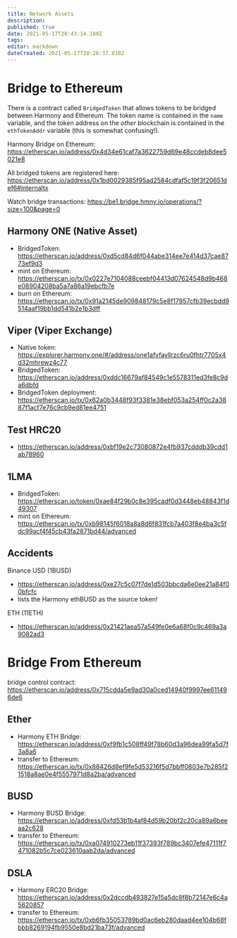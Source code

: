 ```yaml
---
title: Network Assets
description: 
published: true
date: 2021-05-17T20:43:14.180Z
tags: 
editor: markdown
dateCreated: 2021-05-17T20:26:37.810Z
---
```


# Bridge to Ethereum

There is a contract called `BridgedToken` that allows tokens to be bridged between Harmony and Ethereum.  The token name is contained in the `name` variable, and the token address on the _other_ blockchain is contained in the `ethTokenAddr` variable (this is somewhat confusing!).

Harmony Bridge on Ethereum: 
https://etherscan.io/address/0x4d34e61caf7a3622759d69e48ccdeb8dee5021e8

All bridged tokens are registered here:
https://etherscan.io/address/0x1bd0029385f95ad2584cdfaf5c19f3f20651def6#internaltx

Watch bridge transactions: https://be1.bridge.hmny.io/operations/?size=100&page=0

## Harmony ONE (Native Asset)

- BridgedToken: https://etherscan.io/address/0xd5cd84d6f044abe314ee7e414d37cae8773ef9d3
- mint on Ethereum: https://etherscan.io/tx/0x0227e7104088ceebf04413d07624548d9b468e08904208ba5a7a86a19ebcfb7e
- burn on Ethereum: https://etherscan.io/tx/0x91a2145de909848179c5e8f17957cfb39ecbdd9514aaf19bb1dd541b2e1b3dff

## Viper (Viper Exchange)
- Native token: https://explorer.harmony.one/#/address/one1afvfayllrzc6ru0fhtr7705x4d32mhrewz4c77
- BridgedToken: https://etherscan.io/address/0xddc16679af84549c1e5578311ed3fe8c9da6dbfd
- BridgedToken deployment: https://etherscan.io/tx/0x62a0b3448f93f3381e38ebf053a254ff0c2a3887f1acf7e76c9cb9ed81ee4751


## Test HRC20

- https://etherscan.io/address/0xbf19e2c73080872e4fb937cdddb39cdd1ab78960

## 1LMA

- BridgedToken: https://etherscan.io/token/0xae84f29b0c8e395cadf0d3448eb48843f1d49307
- mint on Ethereum: https://etherscan.io/tx/0xb98145f6018a8a8d6f831fcb7a403f8e4ba3c5fdc99acf4f45cb43fa2871bd44/advanced

## Accidents

Binance USD (1BUSD)
- https://etherscan.io/address/0xe27c5c07f7de1d503bbcda6e0ee21a84f00bfcfc
- lists the Harmony ethBUSD as the source token!

ETH (11ETH)
- https://etherscan.io/address/0x21421aea57a549fe0e6a68f0c9c469a3a9082ad3

# Bridge From Ethereum

bridge control contract: https://etherscan.io/address/0x715cdda5e9ad30a0ced14940f9997ee611496de6

## Ether

- Harmony ETH Bridge: https://etherscan.io/address/0xf9fb1c508ff49f78b60d3a96dea99fa5d7f3a8a6
- transfer to Ethereum: https://etherscan.io/tx/0x88426d8ef9fe5d53216f5d7bbff0803e7b285f21518a8ae0e4f5557971d8a2ba/advanced

## BUSD

- Harmony BUSD Bridge: https://etherscan.io/address/0xfd53b1b4af84d59b20bf2c20ca89a6beeaa2c628
- transfer to Ethereum: https://etherscan.io/tx/0xa074910273eb11f37393f789bc3407efe47111f7471082b5c7ce023610aab2da/advanced

## DSLA

- Harmony ERC20 Bridge: https://etherscan.io/address/0x2dccdb493827e15a5dc8f8b72147e6c4a5620857
- transfer to Ethereum: https://etherscan.io/tx/0xb6fb35053789bd0ac6eb280daad4ee104b68fbbb8269194fb9550e8bd21ba73f/advanced